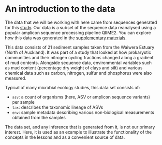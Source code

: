 # An introduction to the data

The data that we will be working with here came from sequences generated for this [study](https://doi.org/10.1111/1462-2920.15550). Our data is a subset of the sequence data reanalysed using a popular amplicon sequence processing pipeline QIIME2. You can explore how this data was generated in the [supplementary materials](./Supplementary/s1.seq_prep.md).

This data consists of 21 sediment samples taken from the Waiwera Estuary (North of Auckland). It was part of a study that looked at how prokaryotic communities and their nitrogen cycling fractions changed along a gradient of mud contents. Alongside sequence data, environmental variables such as mud content (percentage dry weight of clays and silt) and various chemical data such as carbon, nitrogen, sulfur and phosphorus were also measured.

Typical of many microbial ecology studies, this data set consists of: 

* `asv`: a count of organisms (here, ASV or amplicon sequence variants) per sample
* `tax`: describes the taxonomic lineage of ASVs
* `env`: sample metadata describing various non-biological measurements obtained from the samples

The data set, and any inference that is generated from it, is not our primary interest. Here, it is used as an example to illustrate the functionality of the concepts in the lessons and as a convenient source of data.



